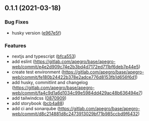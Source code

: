## 0.1.1 (2021-03-18)

### Bug Fixes

- husky version ([e967e5f](https://gitlab.com/apegro/base/apegro-web/commit/e967e5f36315ed4c677c85d2da1e065baa430f6b))

### Features

- nextjs and typescript ([bfca553](https://gitlab.com/apegro/base/apegro-web/commit/bfca55381b0ad2844269b452c6af43c8bfd6633c))
- add eslint (https://gitlab.com/apegro/base/apegro-web/commit/e4e2d909c74e2b3bd4d7172ed711bf6deb7e44e5)
- create test environment (https://gitlab.com/apegro/base/apegro-web/commit/fe180b24422b378e2adce776d8153fb1d656f6d1)
- add husky, commitlint and changelog (https://gitlab.com/apegro/base/apegro-web/commit/fa4c9d1a6d1034c99e5984dd429ac48b636494e7)
- add tailwindcss ([0870909](https://gitlab.com/apegro/base/apegro-web/commit/08709096797af1b078247faa8947a5990ac92508))
- add storybook ([bcb4a88](https://gitlab.com/apegro/base/apegro-web/commit/bcb4a8832b6821276389789c9fe29a2ea5fbcf10))
- add ci and sonarqube (https://gitlab.com/apegro/base/apegro-web/commit/d8c214881d8c2473913029bf71b985ccbd9f6432)

